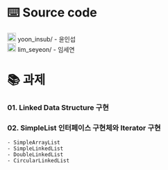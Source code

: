 # ⌨️ Source code
<img src="https://github.com/user-attachments/assets/d6c3bb67-c7ba-4e8c-971f-6daf986ea72a" alt="directory" width="20" height="20"/>&nbsp;yoon_insub/ - 윤인섭 <br>
<img src="https://github.com/user-attachments/assets/d6c3bb67-c7ba-4e8c-971f-6daf986ea72a" alt="directory" width="20" height="20"/>&nbsp;lim_seyeon/ - 임세연

# 📚 과제
### 01. Linked Data Structure 구현
### 02. SimpleList 인터페이스 구현체와 Iterator 구현
    - SimpleArrayList
    - SimpleLinkedList
    - DoubleLinkedList
    - CircularLinkedList
